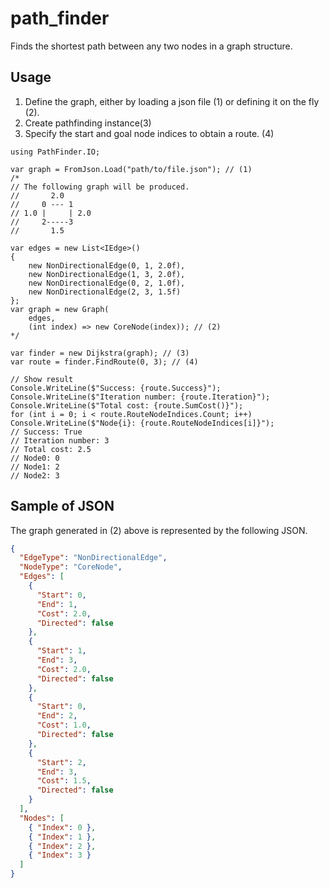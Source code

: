 # path_finder
Finds the shortest path between any two nodes in a graph structure.

## Usage
1. Define the graph, either by loading a json file (1) or defining it on the fly (2).
1. Create pathfinding instance(3)
1. Specify the start and goal node indices to obtain a route. (4)
```CSharp
using PathFinder.IO;

var graph = FromJson.Load("path/to/file.json"); // (1)
/*
// The following graph will be produced.
//       2.0
//     0 --- 1
// 1.0 |     | 2.0
//     2-----3
//       1.5

var edges = new List<IEdge>()
{
    new NonDirectionalEdge(0, 1, 2.0f),
    new NonDirectionalEdge(1, 3, 2.0f),
    new NonDirectionalEdge(0, 2, 1.0f),
    new NonDirectionalEdge(2, 3, 1.5f)
};
var graph = new Graph(
    edges, 
    (int index) => new CoreNode(index)); // (2)
*/

var finder = new Dijkstra(graph); // (3)
var route = finder.FindRoute(0, 3); // (4)

// Show result
Console.WriteLine($"Success: {route.Success}");
Console.WriteLine($"Iteration number: {route.Iteration}");
Console.WriteLine($"Total cost: {route.SumCost()}");
for (int i = 0; i < route.RouteNodeIndices.Count; i++) Console.WriteLine($"Node{i}: {route.RouteNodeIndices[i]}");
// Success: True
// Iteration number: 3
// Total cost: 2.5
// Node0: 0
// Node1: 2
// Node2: 3
```

## Sample of JSON
The graph generated in (2) above is represented by the following JSON.
```json
{
  "EdgeType": "NonDirectionalEdge",
  "NodeType": "CoreNode",
  "Edges": [
    {
      "Start": 0,
      "End": 1,
      "Cost": 2.0,
      "Directed": false
    },
    {
      "Start": 1,
      "End": 3,
      "Cost": 2.0,
      "Directed": false
    },
    {
      "Start": 0,
      "End": 2,
      "Cost": 1.0,
      "Directed": false
    },
    {
      "Start": 2,
      "End": 3,
      "Cost": 1.5,
      "Directed": false
    }
  ],
  "Nodes": [
    { "Index": 0 },
    { "Index": 1 },
    { "Index": 2 },
    { "Index": 3 }
  ]
}
```